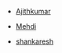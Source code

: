 - [Ajithkumar](https://www.linkedin.com/in/indajith)
- [Mehdi](https://github.com/mohamedmehdigara)

- [shankaresh](https://github.com/shankaresh)
